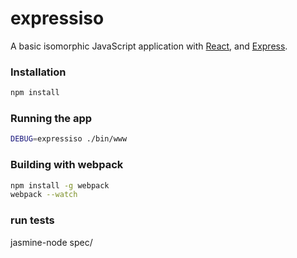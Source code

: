 # expressiso
A basic isomorphic JavaScript application with [React](http://facebook.github.io/react/), and [Express](expressjs.com).

### Installation
```bash
npm install
```

### Running the app
```bash
DEBUG=expressiso ./bin/www
```

### Building with webpack
```bash
npm install -g webpack
webpack --watch
```

### run tests
jasmine-node spec/
